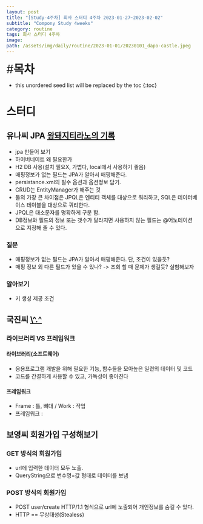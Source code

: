 ```yaml
---
layout: post
title: "[Study-4주차] 회사 스터디 4주차 2023-01-27~2023-02-02"
subtitle: "Compony Study 4weeks"
category: routine
tags: 회사 스터디 4주차
image:
path: /assets/img/daily/routine/2023-01-01/20230101_dapo-castle.jpeg
---
```


<span style="font-size:30px;">\#**목차**</span>
* this unordered seed list will be replaced by the toc
{:toc}

# 스터디

## 유나씨 JPA [왕돼지티라노의 기록](https://blog.naver.com/rnaqk11/)
- jpa 만들어 보기
- 하이버네이트 왜 필요한가
- H2 DB 사용(설치 필요X, 가볍다, local에서 사용하기 좋음)
- 매핑정보가 없는 필드는 JPA가 알아서 매핑해준다.
- persistance.xml의 필수 옵션과 옵션정보 담기.
- CRUD는 EntityManager가 해주는 것
- 둘의 가장 큰 차이점은 JPQL은 엔티티 객체를 대상으로 쿼리하고, SQL은 데이터베이스 테이블을 대상으로 쿼리한다.
- JPQL은 대소문자를 명확하게 구분 함.
- DB정보와 필드의 정보 또는 갯수가 달라지면 사용하지 않는 필드는 @어노테이션으로 지정해 줄 수 있다.

### 질문
- 매핑정보가 없는 필드는 JPA가 알아서 매핑해준다. 단, 조건이 있을듯?
- 매핑 정보 외 다른 필드가 있을 수 있나? -> 조회 할 때 문제가 생길듯? 실험해보자

### 알아보기
- 키 생성 제공 조건

## 국진씨 [\\^\.^](https://blog.naver.com/majo119)

### 라이브러리 VS 프레임워크

#### 라이브러리(소프트웨어)
- 응용프로그램 개발을 위해 필요한 기능, 함수들을 모아높은 일련의 데이터 및 코드
- 코드를 간결하게 사용할 수 있고, 가독성이 좋아진다

#### 프레임워크
- Frame : 틀, 뼈대 / Work : 작업
- 프레임워크 : 

## 보영씨 회원가입 구성해보기

### GET 방식의 회원가입
- url에 입력한 데이터 모두 노출.
- QueryString으로 변수명=값 형태로 데이터를 보냄

### POST 방식의 회원가입
- POST user/create HTTP/1.1 형식으로 url에 노출되어 개인정보를 숨길 수 있다.
- HTTP == 무상태성(Stealess)